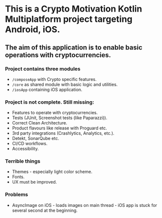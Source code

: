 # This is a Crypto Motivation Kotlin Multiplatform project targeting Android, iOS.

## The aim of this application is to enable basic operations with cryptocurrencies.

### Project contains three modules

* `/composeApp` with Crypto specific features.
* `/core` as shared module with basic logic and utilities.
* `/iosApp` containing iOS application.

### Project is not complete. Still missing:

* Features to operate with cryptocurrencies.
* Tests (JUnit, Screenshot tests (like Paparazzi)).
* Correct Clean Architecture.
* Product flavours like release with Proguard etc.
* 3rd party integrations (Crashlytics, Analytics, etc.).
* Detekt, SonarQube etc.
* CI/CD workflows.
* Accessibility.

### Terrible things

* Themes - especially light color scheme.
* Fonts.
* UX must be improved.

### Problems

* AsyncImage on iOS - loads images on main thread - iOS app is stuck for several second at the beginning.